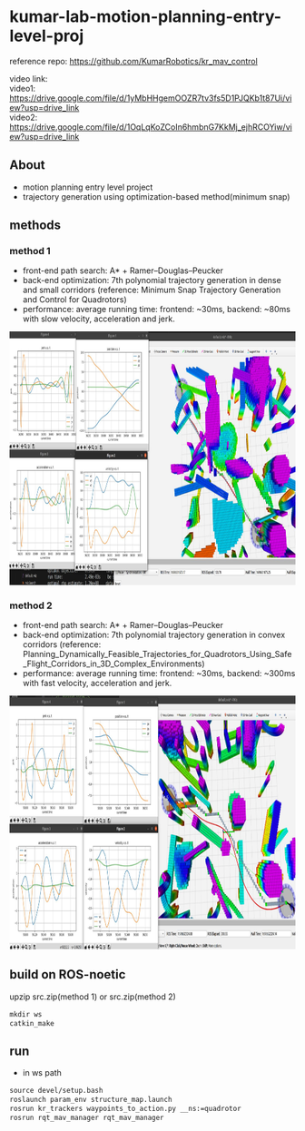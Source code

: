 # kumar-lab-motion-planning-entry-level-proj              

reference repo: https://github.com/KumarRobotics/kr_mav_control

video link:      
video1: https://drive.google.com/file/d/1yMbHHgemOOZR7tv3fs5D1PJQKb1t87Ui/view?usp=drive_link            
video2: https://drive.google.com/file/d/1OqLqKoZCoIn6hmbnG7KkMj_ejhRCOYiw/view?usp=drive_link            

##  About
- motion planning entry level project
- trajectory generation using optimization-based method(minimum snap)

## methods  
### method 1  
- front-end path search: A* + Ramer–Douglas–Peucker
- back-end optimization: 7th polynomial trajectory generation in dense and small corridors (reference: Minimum Snap Trajectory Generation and Control for Quadrotors)
- performance: average running time: frontend: ~30ms, backend: ~80ms with slow velocity, acceleration and jerk.
<p align="center">
  <img src="mydoc/1.png" width = "793.5" height = "446.5"/>
</p>


### method 2
- front-end path search: A* + Ramer–Douglas–Peucker
- back-end optimization: 7th polynomial trajectory generation in convex corridors (reference: Planning_Dynamically_Feasible_Trajectories_for_Quadrotors_Using_Safe_Flight_Corridors_in_3D_Complex_Environments)
- performance: average running time: frontend: ~30ms, backend: ~300ms with fast velocity, acceleration and jerk.
<p align="center">
  <img src="mydoc/2.png" width = "793.5" height = "446.5"/>
</p>






## build on ROS-noetic
upzip src.zip(method 1) or src.zip(method 2)
```
mkdir ws
catkin_make
```

## run
- in ws path
```
source devel/setup.bash
roslaunch param_env structure_map.launch
rosrun kr_trackers waypoints_to_action.py __ns:=quadrotor
rosrun rqt_mav_manager rqt_mav_manager
```






















